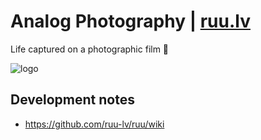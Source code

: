 # Analog Photography | [ruu.lv](https://ruu.lv) 

Life captured on a photographic film 📸

![logo](https://cdn.statically.io/img/ruu.lv/ui/img/logo/20191224-Poga-0001-Eyes-by-Janis-Rullis-1024x.jpg) 

## Development notes

* https://github.com/ruu-lv/ruu/wiki
